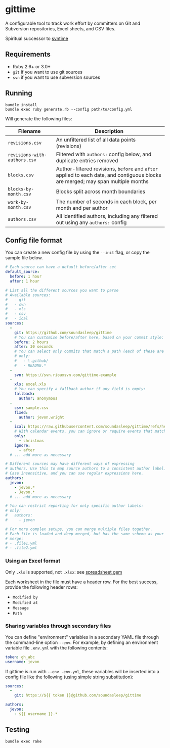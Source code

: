 # gittime

A configurable tool to track work effort by committers on Git and Subversion repositories, Excel sheets, and CSV files.

Spiritual successor to [svntime](https://github.com/soundasleep/svntime)

## Requirements

* Ruby 2.6+ or 3.0+
* `git` if you want to use git sources
* `svn` if you want to use subversion sources

## Running

```
bundle install
bundle exec ruby generate.rb --config path/to/config.yml
```

Will generate the following files:

| Filename    | Description |
| ----------- | ----------- |
| `revisions.csv` | An unfiltered list of all data points (revisions) |
| `revisions-with-authors.csv` | Filtered with `authors:` config below, and duplicate entries removed |
| `blocks.csv` | Author-filtered revisions, `before` and `after` applied to each date, and contiguous blocks are merged; may span multiple months |
| `blocks-by-month.csv` | Blocks split across month boundaries |
| `work-by-month.csv` | The number of seconds in each block, per month and per author |
| `authors.csv` | All identified authors, including any filtered out using any `authors:` config |

## Config file format

You can create a new config file by using the `--init` flag, or copy the sample file below.

```yaml
# Each source can have a default before/after set
default_source:
  before: 1 hour
  after: 1 hour

# List all the different sources you want to parse
# Available sources:
#   - git
#   - svn
#   - xls
#   - csv
#   - ical
sources:
  -
    git: https://github.com/soundasleep/gittime
    # You can customise before/after here, based on your commit style:
    before: 2 hours
    after: 30 seconds
    # You can select only commits that match a path (each of these are a regexp):
    # only:
    #   - \.github/
    #   - README.*
  -
    svn: https://svn.riouxsvn.com/gittime-example
  -
    xls: excel.xls
    # You can specify a fallback author if any field is empty:
    fallback:
      author: anonymous
  -
    csv: sample.csv
    fixed:
      author: jevon.wright
  -
    ical: https://raw.githubusercontent.com/soundasleep/gittime/refs/heads/main/spec/integration/sample.ics
    # With calendar events, you can ignore or require events that match any regexp in the message or description
    only:
      - christmas
    ignore:
      - after
  # ... add more as necessary

# Different sources may have different ways of expressing
# authors. Use this to map source authors to a consistent author label.
# Case insensitive, and you can use regular expressions here.
authors:
  jevon:
    - jevon.*
    - Jevon.*
  # ... add more as necessary

# You can restrict reporting for only specific author labels:
# only:
#   authors:
#     - jevon

# For more complex setups, you can merge multiple files together.
# Each file is loaded and deep merged, but has the same schema as your config.yml.
# merge:
# - .file1.yml
# - .file2.yml
```

### Using an Excel format

Only `.xls` is supported, not `.xlsx`: see [spreadsheet gem](https://github.com/zdavatz/spreadsheet)

Each worksheet in the file must have a header row. For the best success,
provide the following header rows:

* `Modified by`
* `Modified at`
* `Message`
* `Path`

### Sharing variables through secondary files

You can define "environment" variables in a secondary YAML file through the command-line option `--env`.
For example, by defining an environment variable file `.env.yml` with the following contents:

```yml
token: gh_abc
username: jevon
```

If gittime is run with `--env .env.yml`, these variables will be inserted into a
config file like the following (using simple string substitution):

```yml
sources:
  -
    git: https://${{ token }}@github.com/soundasleep/gittime

authors:
  jevon:
    - ${{ username }}.*
```

## Testing

```
bundle exec rake
```
